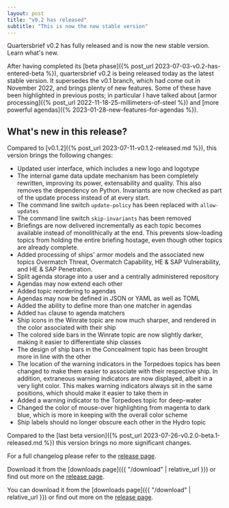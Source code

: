 ```yaml
---
layout: post
title: "v0.2 has released"
subtitle: "This is now the new stable version"
---
```

Quartersbrief v0.2 has fully released and is now the new stable version. Learn what's new.

After having completed its [beta phase]({% post_url 2023-07-03-v0.2-has-entered-beta %}), quartersbrief v0.2 is being released today as the latest stable version. It supersedes the v0.1 branch, which had come out in November 2022, and brings plenty of new features. Some of these have been highlighted in previous posts; in particular I have talked about [armor processing]({% post_url 2022-11-18-25-millimeters-of-steel %}) and [more powerful agendas]({% 2023-01-28-new-features-for-agendas %}).

## What's new in this release?

Compared to [v0.1.2]({% post_url 2023-07-11-v0.1.2-released.md %}), this version brings the following changes:

- Updated user interface, which includes a new logo and logotype
- The internal game data update mechanism has been completely rewritten, improving its power, extensability and quality. This also removes the dependency on Python. Invariants are now checked as part of the update process instead of at every start.
- The command line switch `update-policy` has been replaced with `allow-updates`
- The command line switch `skip-invariants` has been removed
- Briefings are now delivered incrementally as each topic becomes available instead of monolithically at the end. This prevents slow-loading topics from holding the entire briefing hostage, even though other topics are already complete.
- Added processing of ships' armor models and the associated new topics Overmatch Threat, Overmatch Capability, HE & SAP Vulnerability, and HE & SAP Penetration.
- Split agenda storage into a user and a centrally administered repository
- Agendas may now extend each other
- Added topic reordering to agendas
- Agendas may now be defined in JSON or YAML as well as TOML
- Added the ability to define more than one matcher in agendas
- Added `has` clause to agenda matchers
- Ship icons in the Winrate topic are now much sharper, and rendered in the color associated with their ship 
- The colored side bars in the Winrate topic are now slightly darker, making it easier to differentiate ship classes 
- The design of ship bars in the Concealment topic has been brought more in line with the other 
- The location of the warning indicators in the Torpedoes topics has been changed to make them easier to associate with their respective ship. In addition, extraneous warning indicators are now displayed, albeit in a very light color. This makes warning indicators always sit in the same positions, which should make it easier to take them in 
- Added a warning indicator to the Torpedoes topic for deep-water 
- Changed the color of mouse-over highlighting from magenta to dark blue, which is more in keeping with the overall color scheme
- Ship labels should no longer obscure each other in the Hydro topic

Compared to the [last beta version]({% post_url 2023-07-26-v0.2.0-beta.1-released.md %}) this version brings no more significant changes.

For a full changelog please refer to the [release page][v0.2.0-release].

Download it from the [downloads page]({{ "/download" | relative_url }}) or find out more on the [release page][v0.2.0-release].

[v0.2.0-release]: https://github.com/quartersbrief/quartersbrief/releases/tag/v0.2.0
You can download it from the [downloads page]({{ "/download" | relative_url }}) or find out more on the [release page](https://github.com/quartersbrief/quartersbrief/releases/tag/v0.1.2).
